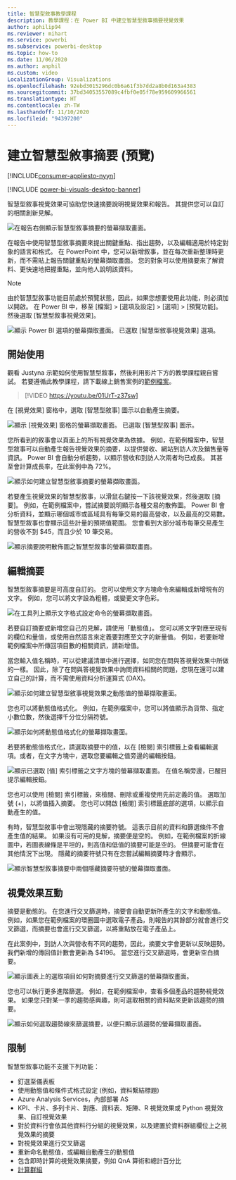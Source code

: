 ```yaml
---
title: 智慧型敘事教學課程
description: 教學課程：在 Power BI 中建立智慧型敘事摘要視覺效果
author: aphilip94
ms.reviewer: mihart
ms.service: powerbi
ms.subservice: powerbi-desktop
ms.topic: how-to
ms.date: 11/06/2020
ms.author: anphil
ms.custom: video
LocalizationGroup: Visualizations
ms.openlocfilehash: 92ebd3015296dc0b6a61f3b7dd2a8b0d163a4383
ms.sourcegitcommit: 37bd34053557089c4fbf0e05f78e959609966561
ms.translationtype: HT
ms.contentlocale: zh-TW
ms.lasthandoff: 11/10/2020
ms.locfileid: "94397200"
---
```

# <a name="create-smart-narrative-summaries-preview"></a>建立智慧型敘事摘要 (預覽)

[!INCLUDE[consumer-appliesto-nyyn](../includes/consumer-appliesto-nyyn.md)]    

[!INCLUDE [power-bi-visuals-desktop-banner](../includes/power-bi-visuals-desktop-banner.md)]

智慧型敘事視覺效果可協助您快速摘要說明視覺效果和報告。 其提供您可以自訂的相關創新見解。

![在報告右側顯示智慧型敘事摘要的螢幕擷取畫面。](media/power-bi-visualization-smart-narratives/1.png)

在報告中使用智慧型敘事摘要來提出關鍵重點、指出趨勢，以及編輯適用於特定對象的語言和格式。 在 PowerPoint 中，您可以新增敘事，並在每次重新整理時更新，而不需貼上報告關鍵重點的螢幕擷取畫面。 您的對象可以使用摘要來了解資料、更快速地把握重點，並向他人說明該資料。

>[!NOTE]
> 由於智慧型敘事功能目前處於預覽狀態，因此，如果您想要使用此功能，則必須加以開啟。 在 Power BI 中，移至 [檔案] > [選項及設定] > [選項] > [預覽功能]。 然後選取 [智慧型敘事視覺效果]。
>
>![顯示 Power BI 選項的螢幕擷取畫面。 已選取 [智慧型敘事視覺效果] 選項。](media/power-bi-visualization-smart-narratives/2.png)



## <a name="get-started"></a>開始使用 
觀看 Justyna 示範如何使用智慧型敘事，然後利用影片下方的教學課程親自嘗試。  若要遵循此教學課程，請下載線上銷售案例的[範例檔案](https://github.com/microsoft/powerbi-desktop-samples/blob/master/Monthly%20Desktop%20Blog%20Samples/2020/2020SU09%20Blog%20Demo%20-%20September.pbix)。

> [!VIDEO https://youtu.be/01UrT-z37sw]

在 [視覺效果] 窗格中，選取 [智慧型敘事] 圖示以自動產生摘要。

![顯示 [視覺效果] 窗格的螢幕擷取畫面。 已選取 [智慧型敘事] 圖示。](media/power-bi-visualization-smart-narratives/3.png)

您所看到的敘事會以頁面上的所有視覺效果為依據。 例如，在範例檔案中，智慧型敘事可以自動產生報告視覺效果的摘要，以提供營收、網站到訪人次及銷售量等資訊。 Power BI 會自動分析趨勢，以顯示營收和到訪人次兩者均已成長。 其甚至會計算成長率，在此案例中為 72%。
 
![顯示如何建立智慧型敘事摘要的螢幕擷取畫面。](media/power-bi-visualization-smart-narratives/4.gif)
 
若要產生視覺效果的智慧型敘事，以滑鼠右鍵按一下該視覺效果，然後選取 [摘要]。 例如，在範例檔案中，嘗試摘要說明顯示各種交易的散佈圖。 Power BI 會分析資料，並顯示哪個城市或區域具有每筆交易的最高營收，以及最高的交易數。 智慧型敘事也會顯示這些計量的預期值範圍。 您會看到大部分城市每筆交易產生的營收不到 $45，而且少於 10 筆交易。
 
  
![顯示摘要說明散佈圖之智慧型敘事的螢幕擷取畫面。](media/power-bi-visualization-smart-narratives/5.gif)
 
## <a name="edit-the-summary"></a>編輯摘要
 
智慧型敘事摘要是可高度自訂的。 您可以使用文字方塊命令來編輯或新增現有的文字。 例如，您可以將文字設為粗體，或變更文字色彩。
 
![在工具列上顯示文字格式設定命令的螢幕擷取畫面。](media/power-bi-visualization-smart-narratives/6.png)
  
若要自訂摘要或新增您自己的見解，請使用「動態值」。 您可以將文字對應至現有的欄位和量值，或使用自然語言來定義要對應至文字的新量值。 例如，若要新增範例檔案中所傳回項目數的相關資訊，請新增值。 

當您輸入值名稱時，可以從建議清單中進行選擇，如同您在問與答視覺效果中所做的一樣。 因此，除了在問與答視覺效果中詢問資料相關的問題，您現在還可以建立自己的計算，而不需使用資料分析運算式 (DAX)。 
  
![顯示如何建立智慧型敘事視覺效果之動態值的螢幕擷取畫面。](media/power-bi-visualization-smart-narratives/7.gif)
  
您也可以將動態值格式化。 例如，在範例檔案中，您可以將值顯示為貨幣、指定小數位數，然後選擇千分位分隔符號。 
   
![顯示如何將動態值格式化的螢幕擷取畫面。](media/power-bi-visualization-smart-narratives/8.gif)
   
若要將動態值格式化，請選取摘要中的值，以在 [檢閱] 索引標籤上查看編輯選項。或者，在文字方塊中，選取您要編輯之值旁邊的編輯按鈕。 
   
![顯示已選取 [值] 索引標籤之文字方塊的螢幕擷取畫面。 在值名稱旁邊，已醒目提示編輯按鈕。](media/power-bi-visualization-smart-narratives/9.png)
   
您也可以使用 [檢閱] 索引標籤，來檢閱、刪除或重複使用先前定義的值。 選取加號 (+)，以將值插入摘要。 您也可以開啟 [檢閱] 索引標籤底部的選項，以顯示自動產生的值。

有時，智慧型敘事中會出現隱藏的摘要符號。 這表示目前的資料和篩選條件不會產生值的結果。 如果沒有可用的見解，摘要便是空的。 例如，在範例檔案的折線圖中，若圖表線條是平坦的，則高值和低值的摘要可能是空的。 但摘要可能會在其他情況下出現。 隱藏的摘要符號只有在您嘗試編輯摘要時才會顯示。


![顯示智慧型敘事摘要中兩個隱藏摘要符號的螢幕擷取畫面。](media/power-bi-visualization-smart-narratives/10.png)
   
## <a name="visual-interactions"></a>視覺效果互動
摘要是動態的。 在您進行交叉篩選時，摘要會自動更新所產生的文字和動態值。 例如，如果您在範例檔案的環圈圖中選取電子產品，則報告的其餘部分就會進行交叉篩選，而摘要也會進行交叉篩選，以將重點放在電子產品上。  

在此案例中，到訪人次與營收有不同的趨勢，因此，摘要文字會更新以反映趨勢。 我們新增的傳回值計數會更新為 $4196。 當您進行交叉篩選時，會更新空白摘要。
   
![顯示圖表上的選取項目如何對摘要進行交叉篩選的螢幕擷取畫面。](media/power-bi-visualization-smart-narratives/11.gif)
   
您也可以執行更多進階篩選。 例如，在範例檔案中，查看多個產品的趨勢視覺效果。 如果您只對某一季的趨勢感興趣，則可選取相關的資料點來更新該趨勢的摘要。
   
![顯示如何選取趨勢線來篩選摘要，以便只顯示該趨勢的螢幕擷取畫面。](media/power-bi-visualization-smart-narratives/12.gif)
   
## <a name="limitations"></a>限制

智慧型敘事功能不支援下列功能：
- 釘選至儀表板 
- 使用動態值和條件式格式設定 (例如，資料繫結標題)
- Azure Analysis Services，內部部署 AS
- KPI、卡片、多列卡片、對應、資料表、矩陣、R 視覺效果或 Python 視覺效果、自訂視覺效果 
- 對於資料行會依其他資料行分組的視覺效果，以及建置於資料群組欄位上之視覺效果的摘要 
- 對視覺效果進行交叉篩選
- 重新命名動態值，或編輯自動產生的動態值
- 包含即時計算的視覺效果摘要，例如 QnA 算術和總計百分比 
- [計算群組](/analysis-services/tabular-models/calculation-groups)
   

